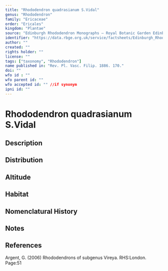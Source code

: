 ```yaml
---
title: "Rhododendron quadrasianum S.Vidal"
genus: "Rhododendron"
family: "Ericaceae"
order: "Ericales"
kingdom: "Plantae"
source: "Edinburgh Rhododendron Monographs – Royal Botanic Garden Edinburgh"
identifier: "https://data.rbge.org.uk/service/factsheets/Edinburgh_Rhododendron_Monographs.xhtml"
author: ""
created: ""
rights holder: ""
license: ""
tags: ["taxonomy", "Rhododendron"]
name published in: "Rev. Pl. Vasc. Filip. 1886. 170."
doi: ""
wfo id : ""
wfo parent id: ""
wfo accepted id: "" //if synonym                      
ipni id: ""
---
```


                       

# Rhododendron quadrasianum S.Vidal

## Description


## Distribution


## Altitude


## Habitat


## Nomenclatural History

                       
## Notes


## References

Argent, G. (2006) Rhododendrons of subgenus Vireya. RHS:London. Page:51
